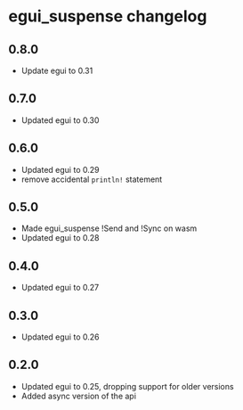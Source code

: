 # egui_suspense changelog

## 0.8.0

- Update egui to 0.31

## 0.7.0

- Updated egui to 0.30

## 0.6.0

- Updated egui to 0.29
- remove accidental `println!` statement

## 0.5.0

- Made egui_suspense !Send and !Sync on wasm
- Updated egui to 0.28

## 0.4.0

- Updated egui to 0.27

## 0.3.0

- Updated egui to 0.26

## 0.2.0

- Updated egui to 0.25, dropping support for older versions
- Added async version of the api
